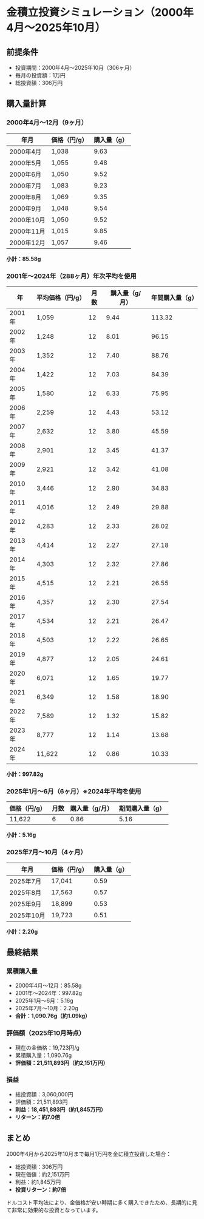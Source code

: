 # 金積立投資シミュレーション（2000年4月〜2025年10月）

## 前提条件
- 投資期間：2000年4月〜2025年10月（306ヶ月）
- 毎月の投資額：1万円
- 総投資額：306万円

## 購入量計算

### 2000年4月〜12月（9ヶ月）
| 年月 | 価格（円/g） | 購入量（g） |
|------|-------------|------------|
| 2000年4月 | 1,038 | 9.63 |
| 2000年5月 | 1,055 | 9.48 |
| 2000年6月 | 1,050 | 9.52 |
| 2000年7月 | 1,083 | 9.23 |
| 2000年8月 | 1,069 | 9.35 |
| 2000年9月 | 1,048 | 9.54 |
| 2000年10月 | 1,050 | 9.52 |
| 2000年11月 | 1,015 | 9.85 |
| 2000年12月 | 1,057 | 9.46 |
**小計：85.58g**

### 2001年〜2024年（288ヶ月）年次平均を使用
| 年 | 平均価格（円/g） | 月数 | 購入量（g/月） | 年間購入量（g） |
|----|-----------------|------|---------------|----------------|
| 2001年 | 1,059 | 12 | 9.44 | 113.32 |
| 2002年 | 1,248 | 12 | 8.01 | 96.15 |
| 2003年 | 1,352 | 12 | 7.40 | 88.76 |
| 2004年 | 1,422 | 12 | 7.03 | 84.39 |
| 2005年 | 1,580 | 12 | 6.33 | 75.95 |
| 2006年 | 2,259 | 12 | 4.43 | 53.12 |
| 2007年 | 2,632 | 12 | 3.80 | 45.59 |
| 2008年 | 2,901 | 12 | 3.45 | 41.37 |
| 2009年 | 2,921 | 12 | 3.42 | 41.08 |
| 2010年 | 3,446 | 12 | 2.90 | 34.83 |
| 2011年 | 4,016 | 12 | 2.49 | 29.88 |
| 2012年 | 4,283 | 12 | 2.33 | 28.02 |
| 2013年 | 4,414 | 12 | 2.27 | 27.18 |
| 2014年 | 4,303 | 12 | 2.32 | 27.86 |
| 2015年 | 4,515 | 12 | 2.21 | 26.55 |
| 2016年 | 4,357 | 12 | 2.30 | 27.54 |
| 2017年 | 4,534 | 12 | 2.21 | 26.47 |
| 2018年 | 4,503 | 12 | 2.22 | 26.65 |
| 2019年 | 4,877 | 12 | 2.05 | 24.61 |
| 2020年 | 6,071 | 12 | 1.65 | 19.77 |
| 2021年 | 6,349 | 12 | 1.58 | 18.90 |
| 2022年 | 7,589 | 12 | 1.32 | 15.82 |
| 2023年 | 8,777 | 12 | 1.14 | 13.68 |
| 2024年 | 11,622 | 12 | 0.86 | 10.33 |
**小計：997.82g**

### 2025年1月〜6月（6ヶ月）※2024年平均を使用
| 価格（円/g） | 月数 | 購入量（g/月） | 期間購入量（g） |
|-------------|------|---------------|----------------|
| 11,622 | 6 | 0.86 | 5.16 |
**小計：5.16g**

### 2025年7月〜10月（4ヶ月）
| 年月 | 価格（円/g） | 購入量（g） |
|------|-------------|------------|
| 2025年7月 | 17,041 | 0.59 |
| 2025年8月 | 17,563 | 0.57 |
| 2025年9月 | 18,899 | 0.53 |
| 2025年10月 | 19,723 | 0.51 |
**小計：2.20g**

## 最終結果

### 累積購入量
- 2000年4月〜12月：85.58g
- 2001年〜2024年：997.82g
- 2025年1月〜6月：5.16g
- 2025年7月〜10月：2.20g
- **合計：1,090.76g（約1.09kg）**

### 評価額（2025年10月時点）
- 現在の金価格：19,723円/g
- 累積購入量：1,090.76g
- **評価額：21,511,893円（約2,151万円）**

### 損益
- 総投資額：3,060,000円
- 評価額：21,511,893円
- **利益：18,451,893円（約1,845万円）**
- **リターン：約7.0倍**

## まとめ
2000年4月から2025年10月まで毎月1万円を金に積立投資した場合：
- 総投資額：306万円
- 現在価値：約2,151万円
- 利益：約1,845万円
- **投資リターン：約7倍**

ドルコスト平均法により、金価格が安い時期に多く購入できたため、長期的に見て非常に効果的な投資となっています。




